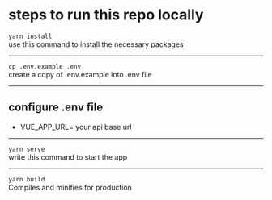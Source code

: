 # steps to run this repo locally

`` yarn install ``<br>
use this command to install the necessary packages
***
`` cp .env.example .env ``<br>
create a copy of .env.example into .env file
***
## configure .env file
* VUE_APP_URL= your api base url
***
`` yarn serve ``<br>
write this command to start the app
***
`` yarn build ``<br>
Compiles and minifies for production


